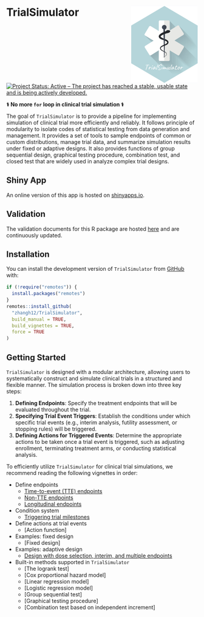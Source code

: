 
# TrialSimulator <img src="man/figures/logo.png" align="right" width="175" />

<!-- badges: start -->
[![Project Status: Active – The project has reached a stable, usable
state and is being actively
developed.](https://www.repostatus.org/badges/latest/active.svg)](https://www.repostatus.org/#active)
<!-- badges: end -->

**&#x2695; No more `for` loop in clinical trial simulation &#x2695;**

The goal of `TrialSimulator` is to provide a pipeline for implementing simulation of clinical trial more efficiently and reliably. 
It follows principle of modularity to isolate codes of statistical testing from data generation and management. 
It provides a set of tools to sample endpoints of common or custom distributions, manage trial data, and summarize simulation results under fixed or adaptive designs. 
It also provides functions of group sequential design, graphical testing procedure, combination test, and closed test that are widely used in analyze complex trial designs. 

## Shiny App

An online version of this app is hosted on [shinyapps.io](https://bx7ttm-han-zhang.shinyapps.io/trialsimulatorstarter/). 

## Validation

The validation documents for this R package are hosted [here](https://github.com/zhangh12/TrialSimulatorDocuments) and are continuously updated.

## Installation

You can install the development version of `TrialSimulator` from [GitHub](https://github.com/zhangh12/TrialSimulator) with:

``` r
if (!require("remotes")) {
  install.packages("remotes")
}
remotes::install_github(
  "zhangh12/TrialSimulator", 
  build_manual = TRUE, 
  build_vignettes = TRUE, 
  force = TRUE
)
```

## Getting Started

`TrialSimulator` is designed with a modular architecture, allowing users to systematically construct and simulate clinical trials in a structured and flexible manner. The simulation process is broken down into three key steps:

1. **Defining Endpoints**: Specify the treatment endpoints that will be evaluated throughout the trial.
2. **Specifying Trial Event Triggers**: Establish the conditions under which specific trial events (e.g., interim analysis, futility assessment, or stopping rules) will be triggered.
3. **Defining Actions for Triggered Events**: Determine the appropriate actions to be taken once a trial event is triggered, such as adjusting enrollment, terminating treatment arms, or conducting statistical analysis.

To efficiently utilize `TrialSimulator` for clinical trial simulations, we recommend reading the following vignettes in order:

- Define endpoints
  - [Time-to-event (TTE) endpoints](https://zhangh12.github.io/TrialSimulator/articles/defineTimeToEventEndpoints.html)
  - [Non-TTE endpoints](https://zhangh12.github.io/TrialSimulator/articles/defineNonTimeToEventEndpoints.html)
  - [Longitudinal endpoints](https://zhangh12.github.io/TrialSimulator/articles/defineLongitudinalEndpoints.html)
- Condition system
  - [Triggering trial milestones](https://zhangh12.github.io/TrialSimulator/articles/conditionSystem.html)
- Define actions at trial events
  - [Action function]
- Examples: fixed design
  - [Fixed design]
- Examples: adaptive design
  - [Design with dose selection, interim, and multiple endpoints](https://zhangh12.github.io/TrialSimulator/articles/adaptiveDesign.html)
- Built-in methods supported in `TrialSimulator`
  - [The logrank test]
  - [Cox proportional hazard model]
  - [Linear regression model]
  - [Logistic regression model]
  - [Group sequential test]
  - [Graphical testing procedure]
  - [Combination test based on independent increment]






